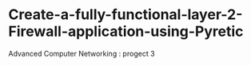 # Create-a-fully-functional-layer-2-Firewall-application-using-Pyretic
Advanced Computer Networking : progect 3
